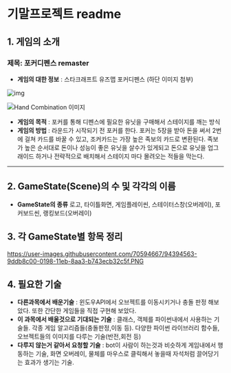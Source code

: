 # 기말프로젝트 readme

## 1. 게임의 소개

### 제목: 포커디펜스 remaster

* **게임의 대한 정보** : 스타크래프트 유즈맵 포커디펜스 (하단 이미지 첨부)

![img](https://i.ytimg.com/vi/RXk4Ao6LtC0/hqdefault.jpg)

![Hand Combination 이미지](https://www.7luck.com/common/images/contents/img_threecard2.jpg)

* **게임의 목적** : 포커를 통해 디펜스에 필요한 유닛을 구매해서 스테이지를 깨는 방식
* **게임의 방법** : 라운드가 시작되기 전 포커를 한다. 포커는 5장을 받아 돈을 써서 2번에 걸쳐 카드를 바꿀 수 있고, 조커카드는 가장 높은 족보의 카드로 변환된다. 족보가 높은 순서대로 돈이나 성능이 좋은 유닛을 살수가 있게되고 돈으로 유닛을 업그래이드 하거나 전략적으로 배치해서 스테이지 마다 몰려오는 적들을 막는다.

<hr/>

## 2. GameState(Scene)의 수 및 각각의 이름

* **GameState의 종류** 
로고, 타이틀화면, 게임플레이씬, 스테이터스창(오버레이), 포커보드씬, 랭킹보드(오버레이)

## 3. 각 GameState별 항목 정리

https://user-images.githubusercontent.com/70594667/94394563-9ddb8c00-0198-11eb-8aa3-b743ecb32c5f.PNG

## 4. 필요한 기술

* **다른과목에서 배운기술** : 윈도우API에서 오브젝트를 이동시키거나 충돌 판정 해보았다. 또한 간단한 게임들을 직접 구현해 보았다.
* **이 과목에서 배울것으로 기대되는 기술** : 클래스, 객체를 파이썬내에서 사용하는 기술들. 각종 게임 알고리즘들(충돌판정,이동 등).
  다양한 파이썬 라이브러리 함수들, 오브젝트들의 이미지를 다루는 기술(반전,회전 등)
* **다루지 않는거 같아서 요청할 기술** : bot이 사람이 하는것과 비슷하게 게임내에서 행동하는 기술, 
  화면 오버레이, 물체를 마우스로 클릭해서 놓을때 자석처럼 끌어당기는 효과가 생기는 기술.
